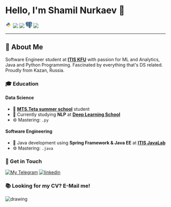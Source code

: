 # Hello, I'm Shamil Nurkaev 🦖

<code><img height="20" src="https://raw.githubusercontent.com/github/explore/80688e429a7d4ef2fca1e82350fe8e3517d3494d/topics/python/python.png"></code>
<code><img height="20" src="https://user-images.githubusercontent.com/62756126/130355385-4dd3c88d-98df-4ec5-b2ef-6c80c71a6293.png"></code>
<code><img height="20" src="https://user-images.githubusercontent.com/62756126/130355335-9bef6168-ce9c-4599-a303-471e0174ef6b.png"></code>
<code><img height="20" src="https://raw.githubusercontent.com/github/explore/80688e429a7d4ef2fca1e82350fe8e3517d3494d/topics/postgresql/postgresql.png"></code>
<code><img height="20" src="https://user-images.githubusercontent.com/62756126/130355955-605a457b-f965-4d9b-99ad-1b2f0d2f2d6b.png"></code>

---

## 🌱 About Me


Software Engineer student at [**ITIS KFU**](https://kpfu.ru/itis/) with passion for ML and Analytics, Java and Python Programming. Fascinated by everything that's DS related. Proudly from Kazan, Russia.

### 🎓 Education

#### Data Science
- 🔭 [**MTS.Teta summer school**](https://www.teta.mts.ru/) student
- 🔰 Currently studying **NLP** at [**Deep Learning School**](https://www.dlschool.org/)
- ⚙ Mastering: `.py` 

#### Software Engineering
- 🔱 Java development using **Spring Framework & Java EE** at [**ITIS JavaLab**](https://vk.com/itis_java_lab/)
- ⚙ Mastering: `.java`

<!-- #### BIO -->



### 📧 Get in Touch

[![My Telegram](https://img.shields.io/badge/-My%20telegram-blue?&style=for-the-badge&logo=telegram&logoColor=white)](https://t.me/nshamil) [![linkedin](https://img.shields.io/badge/linkedin%20-%230077B5.svg?&style=for-the-badge&logo=linkedin&logoColor=white)](https://www.linkedin.com/in/shamil-nurkaev-95501220a)

### 📚 Looking for my CV? E-Mail me!

<img src="https://user-images.githubusercontent.com/62756126/129653302-015b2ec3-df8d-4f40-85eb-9e3d5a0dbb0c.png" alt="drawing" width="650"/>

